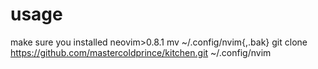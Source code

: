 # usage
make sure you installed neovim>0.8.1
mv  ~/.config/nvim{,.bak}
git clone https://github.com/mastercoldprince/kitchen.git ~/.config/nvim
